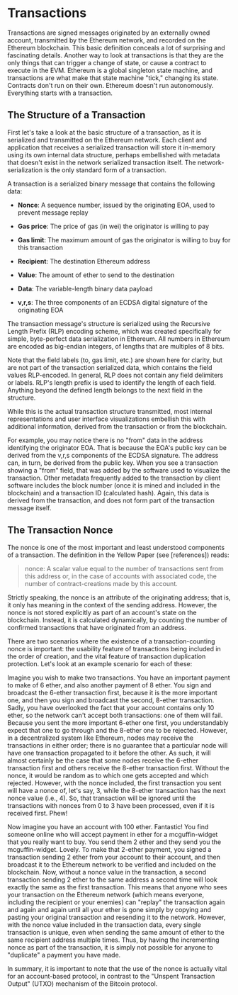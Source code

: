 # Transactions

Transactions are signed messages originated by an externally owned account, transmitted by the Ethereum network, and recorded on the Ethereum blockchain. This basic definition conceals a lot of surprising and fascinating details. Another way to look at transactions is that they are the only things that can trigger a change of state, or cause a contract to execute in the EVM. Ethereum is a global singleton state machine, and transactions are what make that state machine "tick," changing its state. Contracts don't run on their own. Ethereum doesn't run autonomously. Everything starts with a transaction.


## The Structure of a Transaction

First let's take a look at the basic structure of a transaction, as it is serialized and transmitted on the Ethereum network. Each client and application that receives a serialized transaction will store it in-memory using its own internal data structure, perhaps embellished with metadata that doesn't exist in the network serialized transaction itself. The network-serialization is the only standard form of a transaction.

A transaction is a serialized binary message that contains the following data:

- **Nonce**: A sequence number, issued by the originating EOA, used to prevent message replay

- **Gas price**: The price of gas (in wei) the originator is willing to pay

- **Gas limit**: The maximum amount of gas the originator is willing to buy for this transaction

- **Recipient**: The destination Ethereum address

- **Value**: The amount of ether to send to the destination

- **Data**: The variable-length binary data payload

- **v,r,s**: The three components of an ECDSA digital signature of the originating EOA

The transaction message's structure is serialized using the Recursive Length Prefix (RLP) encoding scheme, which was created specifically for simple, byte-perfect data serialization in Ethereum. All numbers in Ethereum are encoded as big-endian integers, of lengths that are multiples of 8 bits.

Note that the field labels (to, gas limit, etc.) are shown here for clarity, but are not part of the transaction serialized data, which contains the field values RLP-encoded. In general, RLP does not contain any field delimiters or labels. RLP's length prefix is used to identify the length of each field. Anything beyond the defined length belongs to the next field in the structure.

While this is the actual transaction structure transmitted, most internal representations and user interface visualizations embellish this with additional information, derived from the transaction or from the blockchain.

For example, you may notice there is no "from" data in the address identifying the originator EOA. That is because the EOA's public key can be derived from the v,r,s components of the ECDSA signature. The address can, in turn, be derived from the public key. When you see a transaction showing a "from" field, that was added by the software used to visualize the transaction. Other metadata frequently added to the transaction by client software includes the block number (once it is mined and included in the blockchain) and a transaction ID (calculated hash). Again, this data is derived from the transaction, and does not form part of the transaction message itself.

## The Transaction Nonce

The nonce is one of the most important and least understood components of a transaction. The definition in the Yellow Paper (see [references]) reads:

> nonce: A scalar value equal to the number of transactions sent from this address or, in the case of accounts with associated code, the number of contract-creations made by this account.

Strictly speaking, the nonce is an attribute of the originating address; that is, it only has meaning in the context of the sending address. However, the nonce is not stored explicitly as part of an account's state on the blockchain. Instead, it is calculated dynamically, by counting the number of confirmed transactions that have originated from an address.

There are two scenarios where the existence of a transaction-counting nonce is important: the usability feature of transactions being included in the order of creation, and the vital feature of transaction duplication protection. Let's look at an example scenario for each of these:

Imagine you wish to make two transactions. You have an important payment to make of 6 ether, and also another payment of 8 ether. You sign and broadcast the 6-ether transaction first, because it is the more important one, and then you sign and broadcast the second, 8-ether transaction. Sadly, you have overlooked the fact that your account contains only 10 ether, so the network can't accept both transactions: one of them will fail. Because you sent the more important 6-ether one first, you understandably expect that one to go through and the 8-ether one to be rejected. However, in a decentralized system like Ethereum, nodes may receive the transactions in either order; there is no guarantee that a particular node will have one transaction propagated to it before the other. As such, it will almost certainly be the case that some nodes receive the 6-ether transaction first and others receive the 8-ether transaction first. Without the nonce, it would be random as to which one gets accepted and which rejected. However, with the nonce included, the first transaction you sent will have a nonce of, let's say, 3, while the 8-ether transaction has the next nonce value (i.e., 4). So, that transaction will be ignored until the transactions with nonces from 0 to 3 have been processed, even if it is received first. Phew!

Now imagine you have an account with 100 ether. Fantastic! You find someone online who will accept payment in ether for a mcguffin-widget that you really want to buy. You send them 2 ether and they send you the mcguffin-widget. Lovely. To make that 2-ether payment, you signed a transaction sending 2 ether from your account to their account, and then broadcast it to the Ethereum network to be verified and included on the blockchain. Now, without a nonce value in the transaction, a second transaction sending 2 ether to the same address a second time will look exactly the same as the first transaction. This means that anyone who sees your transaction on the Ethereum network (which means everyone, including the recipient or your enemies) can "replay" the transaction again and again and again until all your ether is gone simply by copying and pasting your original transaction and resending it to the network. However, with the nonce value included in the transaction data, every single transaction is unique, even when sending the same amount of ether to the same recipient address multiple times. Thus, by having the incrementing nonce as part of the transaction, it is simply not possible for anyone to "duplicate" a payment you have made.

In summary, it is important to note that the use of the nonce is actually vital for an account-based protocol, in contrast to the "Unspent Transaction Output" (UTXO) mechanism of the Bitcoin protocol.